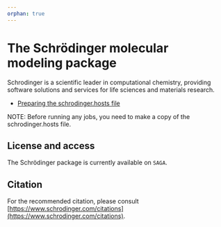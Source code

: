 ```yaml
---
orphan: true
---
```


# The Schrödinger molecular modeling package
Schrodinger is a scientific leader in computational chemistry, providing software solutions and services for life 
sciences and materials research. 

* [Preparing the schrodinger.hosts file](schrodinger_hosts.md)

NOTE: Before running any jobs, you need to make a copy of the schrodinger.hosts file.

## License and access
The Schrödinger package is currently available on `SAGA`. 

## Citation

For the recommended citation, please consult [https://www.schrodinger.com/citations](https://www.schrodinger.com/citations).